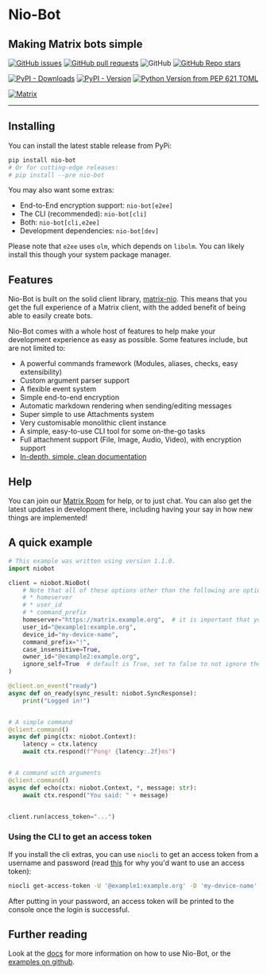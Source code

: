 # Nio-Bot

## Making Matrix bots simple

[![GitHub issues](https://img.shields.io/github/issues/nexy7574/niobot?style=flat-square&logo=github)](https://github.com/nexy7574/niobot/issues)
[![GitHub pull requests](https://img.shields.io/github/issues-pr/nexy7574/niobot?style=flat-square&logo=github)](https://github.com/nexy7574/niobot/pulls)
![GitHub](https://img.shields.io/github/license/nexy7574/niobot?style=flat-square&logo=github)
[![GitHub Repo stars](https://img.shields.io/github/stars/nexy7574/niobot?style=flat-square&logo=github&label=stars%20%E2%AD%90&color=gold)](https://github.com/nexy7574/niobot/stargazers)

[![PyPI - Downloads](https://img.shields.io/pypi/dm/nio-bot?style=flat-square&logo=pypi)](https://pypi.org/project/nio-bot)
[![PyPI - Version](https://img.shields.io/pypi/v/nio-bot?style=flat-square&logo=pypi)](https://pypi.org/project/nio-bot)
[![Python Version from PEP 621 TOML](https://img.shields.io/python/required-version-toml?tomlFilePath=https%3A%2F%2Fraw.githubusercontent.com%2Fnexy7574%2Fniobot%2Fmaster%2Fpyproject.toml&style=flat-square&logo=python)](https://pypi.org/project/nio-bot)

[![Matrix](https://img.shields.io/matrix/niobot%3Anexy7574.co.uk?server_fqdn=matrix.org&style=flat-square&logo=matrix&link=https%3A%2F%2Fmatrix.to%2F%23%2F%23niobot%3Anexy7574.co.uk)](https://matrix.to/#/#niobot:nexy7574.co.uk)

---

## Installing

You can install the latest stable release from PyPi:

```bash
pip install nio-bot
# Or for cutting-edge releases:
# pip install --pre nio-bot
```

You may also want some extras:

* End-to-End encryption support: `nio-bot[e2ee]`
* The CLI (recommended): `nio-bot[cli]`
* Both: `nio-bot[cli,e2ee]`
* Development dependencies: `nio-bot[dev]`

Please note that `e2ee` uses `olm`, which depends on `libolm`. You can likely install this though your system package manager.

## Features

Nio-Bot is built on the solid client library, [matrix-nio](https://pypi.org/project/matrix-nio). This means that you get the full experience of a 
Matrix client, with the added benefit of being able to easily create bots.

Nio-Bot comes with a whole host of features to help make your development experience as easy as possible.
Some features include, but are not limited to:

* A powerful commands framework (Modules, aliases, checks, easy extensibility)
* Custom argument parser support
* A flexible event system
* Simple end-to-end encryption
* Automatic markdown rendering when sending/editing messages
* Super simple to use Attachments system
* Very customisable monolithic client instance
* A simple, easy-to-use CLI tool for some on-the-go tasks
* Full attachment support (File, Image, Audio, Video), with encryption support
* [In-depth, simple, clean documentation](https://docs.nio-bot.dev/stable)

## Help

You can join our [Matrix Room](https://nio-bot.dev/support) for help, or to just chat.
You can also get the latest updates in development there, including having your say in how new things are implemented!

## A quick example

```python
# This example was written using version 1.1.0.
import niobot

client = niobot.NioBot(
    # Note that all of these options other than the following are optional:
    # * homeserver
    # * user_id
    # * command_prefix
    homeserver="https://matrix.example.org",  # it is important that you use the matrix server, not the delegation URL
    user_id="@example1:example.org",
    device_id="my-device-name",
    command_prefix="!",
    case_insensitive=True,
    owner_id="@example2:example.org",
    ignore_self=True  # default is True, set to false to not ignore the bot's own messages
)

@client.on_event("ready")
async def on_ready(sync_result: niobot.SyncResponse):
    print("Logged in!")


# A simple command
@client.command()
async def ping(ctx: niobot.Context):
    latency = ctx.latency
    await ctx.respond(f"Pong! {latency:.2f}ms")


# A command with arguments
@client.command()
async def echo(ctx: niobot.Context, *, message: str):
    await ctx.respond("You said: " + message)


client.run(access_token="...")
```

### Using the CLI to get an access token

If you install the cli extras, you can use `niocli` to get an access token
from a username and password (read [this](https://docs.nio-bot.dev/stable/guides/001-getting-started/#why-is-logging-in-with-a-password-so-bad) for why you'd want to use an access token):

```bash
niocli get-access-token -U '@example1:example.org' -D 'my-device-name'
```

After putting in your password, an access token will be printed to the console once the login is successful.

## Further reading

Look at the [docs](https://docs.nio-bot.dev) for more information on how to use Nio-Bot, or the [examples on github](https://github.com/nexy7574/niobot).

